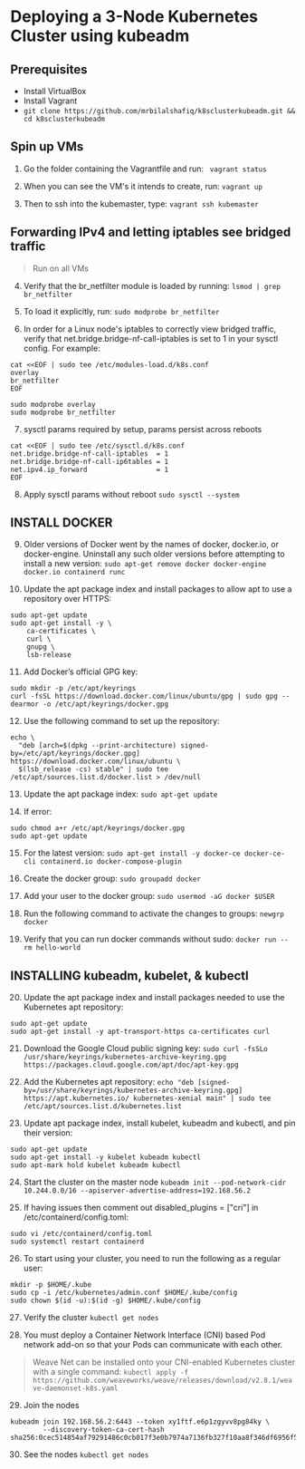 # Deploying a 3-Node Kubernetes Cluster using kubeadm

## Prerequisites
- Install VirtualBox
-  Install Vagrant
- `git clone https://github.com/mrbilalshafiq/k8sclusterkubeadm.git && cd k8sclusterkubeadm`


## Spin up VMs 

1. Go the folder containing the Vagrantfile and run:
` vagrant status`

2. When you can see the VM's it intends to create, run:
`vagrant up`

3. Then to ssh into the kubemaster, type:
`vagrant ssh kubemaster`

## Forwarding IPv4 and letting iptables see bridged traffic ######
> Run on all VMs

4. Verify that the br_netfilter module is loaded by running:
`lsmod | grep br_netfilter`

5. To load it explicitly, run:
`sudo modprobe br_netfilter`

6. In order for a Linux node's iptables to correctly view bridged traffic, verify that net.bridge.bridge-nf-call-iptables is set to 1 in your sysctl config. For example: 
```
cat <<EOF | sudo tee /etc/modules-load.d/k8s.conf
overlay
br_netfilter
EOF

sudo modprobe overlay
sudo modprobe br_netfilter
```

7. sysctl params required by setup, params persist across reboots
```
cat <<EOF | sudo tee /etc/sysctl.d/k8s.conf
net.bridge.bridge-nf-call-iptables  = 1
net.bridge.bridge-nf-call-ip6tables = 1
net.ipv4.ip_forward                 = 1
EOF
```

8. Apply sysctl params without reboot
`sudo sysctl --system`

## INSTALL DOCKER 

9. Older versions of Docker went by the names of docker, docker.io, or docker-engine. Uninstall any such older versions before attempting to install a new version:
`sudo apt-get remove docker docker-engine docker.io containerd runc`

10. Update the apt package index and install packages to allow apt to use a repository over HTTPS:
```
sudo apt-get update
sudo apt-get install -y \
    ca-certificates \
    curl \
    gnupg \
    lsb-release
```

11. Add Docker’s official GPG key:
```
sudo mkdir -p /etc/apt/keyrings
curl -fsSL https://download.docker.com/linux/ubuntu/gpg | sudo gpg --dearmor -o /etc/apt/keyrings/docker.gpg
```

12. Use the following command to set up the repository:
```
echo \
  "deb [arch=$(dpkg --print-architecture) signed-by=/etc/apt/keyrings/docker.gpg] https://download.docker.com/linux/ubuntu \
  $(lsb_release -cs) stable" | sudo tee /etc/apt/sources.list.d/docker.list > /dev/null
```

13. Update the apt package index:
`sudo apt-get update`

14. If error:
```
sudo chmod a+r /etc/apt/keyrings/docker.gpg
sudo apt-get update
```

15. For the latest version:
`sudo apt-get install -y docker-ce docker-ce-cli containerd.io docker-compose-plugin`

16. Create the docker group:
`sudo groupadd docker`

17. Add your user to the docker group:
`sudo usermod -aG docker $USER`

18. Run the following command to activate the changes to groups:
`newgrp docker`

19. Verify that you can run docker commands without sudo:
`docker run --rm hello-world`

## INSTALLING kubeadm, kubelet, & kubectl

20. Update the apt package index and install packages needed to use the Kubernetes apt repository:
```
sudo apt-get update
sudo apt-get install -y apt-transport-https ca-certificates curl
```

21. Download the Google Cloud public signing key:
`sudo curl -fsSLo /usr/share/keyrings/kubernetes-archive-keyring.gpg https://packages.cloud.google.com/apt/doc/apt-key.gpg`

22. Add the Kubernetes apt repository:
`echo "deb [signed-by=/usr/share/keyrings/kubernetes-archive-keyring.gpg] https://apt.kubernetes.io/ kubernetes-xenial main" | sudo tee /etc/apt/sources.list.d/kubernetes.list`

23. Update apt package index, install kubelet, kubeadm and kubectl, and pin their version:
```
sudo apt-get update
sudo apt-get install -y kubelet kubeadm kubectl
sudo apt-mark hold kubelet kubeadm kubectl
```

24. Start the cluster on the master node
`kubeadm init --pod-network-cidr 10.244.0.0/16 --apiserver-advertise-address=192.168.56.2`

25. If having issues then comment out disabled_plugins = ["cri"] in /etc/containerd/config.toml:
```
sudo vi /etc/containerd/config.toml
sudo systemctl restart containerd
```

26. To start using your cluster, you need to run the following as a regular user:
```
mkdir -p $HOME/.kube
sudo cp -i /etc/kubernetes/admin.conf $HOME/.kube/config
sudo chown $(id -u):$(id -g) $HOME/.kube/config
```

27. Verify the cluster
`kubectl get nodes`

28. You must deploy a Container Network Interface (CNI) based Pod network add-on so that your Pods can communicate with each other.
> Weave Net can be installed onto your CNI-enabled Kubernetes cluster with a single command:
`kubectl apply -f https://github.com/weaveworks/weave/releases/download/v2.8.1/weave-daemonset-k8s.yaml`
29. Join the nodes
```
kubeadm join 192.168.56.2:6443 --token xy1ftf.e6p1zgyvv8pg84ky \
        --discovery-token-ca-cert-hash sha256:0cec514854af79291486c0cb017f3e0b7974a7136fb327f10aa8f346df6956f5
```

30. See the nodes
`kubectl get nodes`
